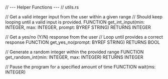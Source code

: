 // --- Helper Functions ---
// utils.rs

// Get a valid integer input from the user within a given range
// Should keep looping until a valid input is provided.
FUNCTION get_int_input(min: INTEGER, max: INTEGER, prompt: BYREF STRING) RETURNS INTEGER

// Get a yes/no (Y/N) response from the user
// Loop until provides a correct response
FUNCTION get_yes_no(prompt: BYREF STRING) RETURNS BOOL

// Generate a random integer within the provided range
FUNCTION get_random_int(min: INTEGER, max: INTEGER) RETURNS INTEGER

// Pause the program for a specified amount of time
FUNCTION wait(ms: INTEGER)